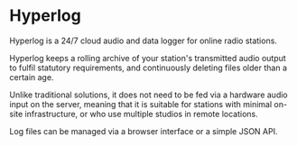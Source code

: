 Hyperlog
========

Hyperlog is a 24/7 cloud audio and data logger for online radio stations.

Hyperlog keeps a rolling archive of your station's transmitted audio output to fulfil statutory requirements, and continuously deleting files older than a certain age.

Unlike traditional solutions, it does not need to be fed via a hardware audio input on the server, meaning that it is suitable for stations with minimal on-site infrastructure, or who use multiple studios in remote locations.

Log files can be managed via a browser interface or a simple JSON API.
